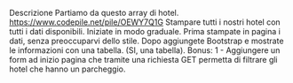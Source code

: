 Descrizione
Partiamo da questo array di hotel. https://www.codepile.net/pile/OEWY7Q1G
Stampare tutti i nostri hotel con tutti i dati disponibili.
Iniziate in modo graduale.
Prima stampate in pagina i dati, senza preoccuparvi dello stile.
Dopo aggiungete Bootstrap e mostrate le informazioni con una tabella. (SI, una tabella).
Bonus:
1 - Aggiungere un form ad inizio pagina che tramite una richiesta GET permetta di filtrare gli hotel che hanno un parcheggio.